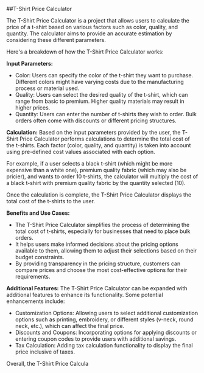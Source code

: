 
##T-Shirt Price Calculator

The T-Shirt Price Calculator is a project that allows users to calculate the price of a t-shirt based on various factors such as color, quality, and quantity. The calculator aims to provide an accurate estimation by considering these different parameters.

Here's a breakdown of how the T-Shirt Price Calculator works:

**Input Parameters:**
- Color: Users can specify the color of the t-shirt they want to purchase. Different colors might have varying costs due to the manufacturing process or material used.
- Quality: Users can select the desired quality of the t-shirt, which can range from basic to premium. Higher quality materials may result in higher prices.
- Quantity: Users can enter the number of t-shirts they wish to order. Bulk orders often come with discounts or different pricing structures.

**Calculation:**
Based on the input parameters provided by the user, the T-Shirt Price Calculator performs calculations to determine the total cost of the t-shirts. Each factor (color, quality, and quantity) is taken into account using pre-defined cost values associated with each option.

For example, if a user selects a black t-shirt (which might be more expensive than a white one), premium quality fabric (which may also be pricier), and wants to order 10 t-shirts, the calculator will multiply the cost of a black t-shirt with premium quality fabric by the quantity selected (10).

Once the calculation is complete, the T-Shirt Price Calculator displays the total cost of the t-shirts to the user.

**Benefits and Use Cases:**
- The T-Shirt Price Calculator simplifies the process of determining the total cost of t-shirts, especially for businesses that need to place bulk orders.
- It helps users make informed decisions about the pricing options available to them, allowing them to adjust their selections based on their budget constraints.
- By providing transparency in the pricing structure, customers can compare prices and choose the most cost-effective options for their requirements.

**Additional Features:**
The T-Shirt Price Calculator can be expanded with additional features to enhance its functionality. Some potential enhancements include:
- Customization Options: Allowing users to select additional customization options such as printing, embroidery, or different styles (v-neck, round neck, etc.), which can affect the final price.
- Discounts and Coupons: Incorporating options for applying discounts or entering coupon codes to provide users with additional savings.
- Tax Calculation: Adding tax calculation functionality to display the final price inclusive of taxes.

Overall, the T-Shirt Price Calcula
